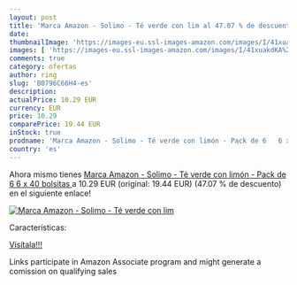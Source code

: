 ```yaml
---
layout: post
title: 'Marca Amazon - Solimo - Té verde con lim al 47.07 % de descuento'
date: 
thumbnailImage: 'https://images-eu.ssl-images-amazon.com/images/I/41xuakdKA%2BL._SL200_.jpg'
images: [ 'https://images-eu.ssl-images-amazon.com/images/I/41xuakdKA%2BL._SL200_.jpg' ]
comments: true
category: ofertas
author: ring
slug: 'B0796C66H4-es'
description:
actualPrice: 10.29 EUR
currency: EUR
price: 10.29
comparePrice: 19.44 EUR
inStock: true
prodname: 'Marca Amazon - Solimo - Té verde con limón - Pack de 6   6 x 40 bolsitas '
country: 'es'
---
```


Ahora mismo tienes [Marca Amazon - Solimo - Té verde con limón - Pack de 6   6 x 40 bolsitas ](https://www.amazon.es/dp/B0796C66H4/?tag=tolees-21) a 10.29 EUR (original: 19.44 EUR) (47.07 %  de descuento) en el siguiente enlace!

[![Marca Amazon - Solimo - Té verde con lim](https://images-eu.ssl-images-amazon.com/images/I/41xuakdKA%2BL._SL200_.jpg)](https://www.amazon.es/dp/B0796C66H4/?tag=tolees-21)

Características:


[Visítala!!!](https://www.amazon.es/dp/B0796C66H4/?tag=tolees-21)

Links participate in Amazon Associate program and might generate a comission on qualifying sales
